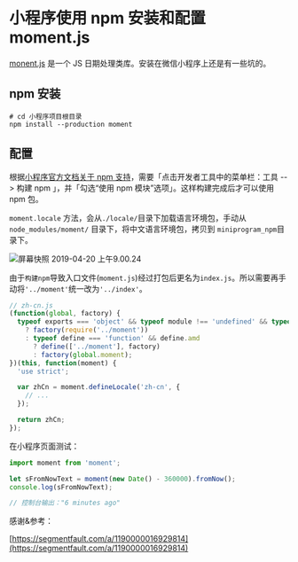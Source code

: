 # 小程序使用 npm 安装和配置 moment.js



[monent.js](http://momentjs.cn) 是一个 JS 日期处理类库。安装在微信小程序上还是有一些坑的。

## npm 安装

```
# cd 小程序项目根目录
npm install --production moment
```

## 配置

根据[小程序官方文档关于 npm 支持](https://developers.weixin.qq.com/miniprogram/dev/devtools/npm.html)，需要「点击开发者工具中的菜单栏：工具 --> 构建 npm 」，并「勾选“使用 npm 模块”选项」。这样构建完成后才可以使用 npm 包。

`moment.locale` 方法，会从`./locale/`目录下加载语言环境包，手动从 `node_modules/moment/` 目录下，将中文语言环境包，拷贝到 `miniprogram_npm`目录下。

![屏幕快照 2019-04-20 上午9.00.24](https://ws3.sinaimg.cn/large/006tNc79ly1g28tkets3zj30u20b2tbg.jpg)

由于`构建npm`导致入口文件(`moment.js`)经过打包后更名为`index.js`。所以需要再手动将`'../moment'`统一改为`'../index'`。

```javascript
// zh-cn.js
(function(global, factory) {
  typeof exports === 'object' && typeof module !== 'undefined' && typeof require === 'function'
    ? factory(require('../moment'))
    : typeof define === 'function' && define.amd
      ? define(['../moment'], factory)
      : factory(global.moment);
})(this, function(moment) {
  'use strict';

  var zhCn = moment.defineLocale('zh-cn', {
    // ...
  });

  return zhCn;
});
```



在小程序页面测试：

```javascript
import moment from 'moment';

let sFromNowText = moment(new Date() - 360000).fromNow();
console.log(sFromNowText);

// 控制台输出："6 minutes ago"
```



感谢&参考：

[https://segmentfault.com/a/1190000016929814](https://segmentfault.com/a/1190000016929814)